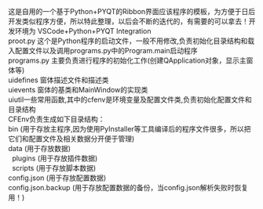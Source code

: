 这是自用的一个基于Python+PYQT的Ribbon界面应该程序的模板，为方便于日后开发类似程序方便，所以特此整理，以后会不断的迭代的，有需要的可以拿去！开发环境为 VSCode+Python+PYQT Integration<br>
proot.py 这个是Python程序的启动文件，一般不用修改,负责初始化目录结构和载入配置文件以及调用programs.py中的Program.main启动程序<br>
programs.py 主要负责进行程序的初始化工作(创建QApplication对象，显示主窗体等)<br>
uidefines 窗体描述文件和描述类<br>
uievents 窗体的基类和MainWindow的实现类<br>
uiutil一些常用函数,其中的cfenv是环境变量及配置文件类,负责初始化配置文件和目录结构<br>
CFEnv负责生成如下目录结构： <br>
bin (用于存放主程序,因为使用PyInstaller等工具编译后的程序文件很多，所以把它们和配置文件及相关数据分开便于管理) <br>
data (用于存放数据)<br>
&nbsp;&nbsp;plugins (用于存放插件数据) <br>
&nbsp;&nbsp;scripts (用于存放脚本数据) <br>
config.json (用于存放配置数据) <br>
config.json.backup (用于存放配置数据的备份，当config.json解析失败时恢复用！)<br>
